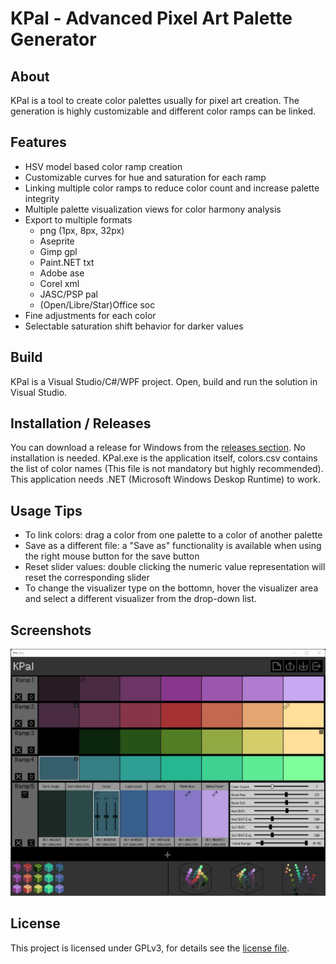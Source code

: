 # KPal - Advanced Pixel Art Palette Generator
## About
KPal is a tool to create color palettes usually for pixel art creation. The generation is highly customizable and different color ramps can be linked.
## Features
* HSV model based color ramp creation
* Customizable curves for hue and saturation for each ramp
* Linking multiple color ramps to reduce color count and increase palette integrity
* Multiple palette visualization views for color harmony analysis
* Export to multiple formats
  * png (1px, 8px, 32px)
  * Aseprite
  * Gimp gpl
  * Paint.NET txt
  * Adobe ase
  * Corel xml
  * JASC/PSP pal
  * (Open/Libre/Star)Office soc
* Fine adjustments for each color
* Selectable saturation shift behavior for darker values
## Build
KPal is a Visual Studio/C#/WPF project. Open, build and run the solution in Visual Studio.
## Installation / Releases
You can download a release for Windows from the [releases section](https://github.com/krush62/KPal/releases).
No installation is needed. KPal.exe is the application itself, colors.csv contains the list of color names (This file is not mandatory but highly recommended).
This application needs .NET (Microsoft Windows Deskop Runtime) to work.
## Usage Tips
* To link colors: drag a color from one palette to a color of another palette
* Save as a different file: a "Save as" functionality is available when using the right mouse button for the save button
* Reset slider values: double clicking the numeric value representation will reset the corresponding slider
* To change the visualizer type on the bottomn, hover the visualizer area and select a different visualizer from the drop-down list.
## Screenshots
![SCREENSHOT](screenshots/screenshot.jpg?raw=true)
## License
This project is licensed under GPLv3, for details see the [license file](LICENSE).